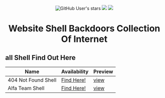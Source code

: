
<p align="center">
<img alt="GitHub User's stars" src="https://img.shields.io/github/stars/7r0j4ncodeing/Web-Shells?style=for-the-badge">
<img src="https://img.shields.io/github/forks/7r0j4ncodeing/Web-Shells?color=orange&style=for-the-badge">
<img src="https://img.shields.io/badge/Made%20With-LOVE-lime?style=for-the-badge">
</p>
<h1><p align="center">Website Shell Backdoors Collection Of Internet</p></h1>

## all Shell Find Out Here
| Name | Availability | Preview |
|------|------|------| 
|  404 Not Found Shell  | [Find Here!](https://github.com/7r0j4ncodeing/web-shells/blob/main/404%20Not%20Found%20Shell/404.php) | [view](https://github.com/7r0j4ncodeing/web-shells/blob/main/404%20Not%20Found%20Shell/README.md) |
|  Alfa Team Shell  | [Find Here!]() | [view](https://github.com/7r0j4ncodeing/web-shells/blob/main/404%20Not%20Found%20Shell/README.md) |
